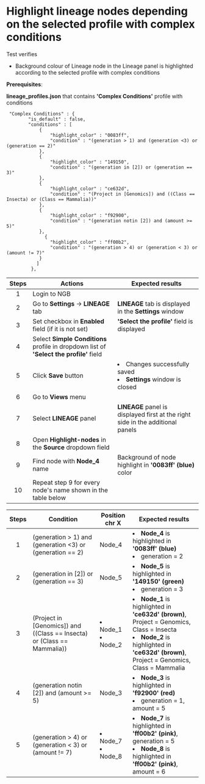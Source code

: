 # Highlight lineage nodes depending on the selected profile with complex conditions

Test verifies
- Background colour of Lineage node in the Lineage panel is highlighted according to the selected profile with complex conditions

**Prerequisites**:

**lineage_profiles.json** that contains **'Complex Conditions'** profile with conditions
```
 "Complex Conditions" : {
        "is_default" : false,
        "conditions" : [
            {
             	"highlight_color" : "0083ff",
                "condition" : "(generation > 1) and (generation <3) or (generation == 2)"
            },
            {
             	"highlight_color" : "149150",
                "condition" : "(generation in [2]) or (generation == 3)"
            },
            {
             	"highlight_color" : "ce632d",
                "condition" : "(Project in [Genomics]) and ((Class == Insecta) or (Class == Mammalia))"
            },
            {
             	"highlight_color" : "f92900",
                "condition" : "(generation notin [2]) and (amount >= 5)"
            },
              {
               	"highlight_color" : "ff00b2",
                "condition" : "(generation > 4) or (generation < 3) or (amount != 7)"
            }
           ]
         },
```

| Steps | Actions | Expected results |
| :---: | --- | --- |
| 1 | Login to NGB  | |
| 2 | Go to  **Settings** -> **LINEAGE** tab | **LINEAGE** tab is displayed in the **Settings** window|
| 3 | Set checkbox in **Enabled** field (if it is not set)| **'Select the profile'** field is displayed |
| 4 | Select **Simple Conditions** profile in dropdown list of **'Select the profile'** field|
| 5 | Click **Save** button | <li> Changes successfully saved <li> **Settings** window is closed | 
| 6 | Go to **Views** menu ||
| 7 | Select **LINEAGE** panel | **LINEAGE** panel is displayed first at the right side in the additional panels|
| 8 | Open **Highlight-nodes** in the **Source** dropdown field | |
| 9 | Find node with **Node_4** name| Background of node highlight in **'0083ff' (blue)** color |
| 10| Repeat step 9 for every node's name shown in the table below |

| Steps | Condition | Position chr X| Expected results |
| :---: | --- | --- | --- | 
| 1 | (generation > 1) and (generation <3) or (generation == 2) |Node_4| <li> **Node_4** is highlighted in **'0083ff' (blue)** <li> generation = 2 | 
| 2 | (generation in [2]) or (generation == 3) |Node_5| <li> **Node_5** is highlighted in **'149150' (green)** <li> generation = 3 |
| 3 | (Project in [Genomics]) and ((Class == Insecta) or (Class == Mammalia)) | <li> Node_1 <li> Node_2 | <li> **Node_1** is highlighted in **'ce632d' (brown)**, Project = Genomics, Class = Insecta <li>**Node_2** is highlighted in **'ce632d' (brown)**, Project = Genomics, Class = Mammalia|
| 4 | (generation notin [2]) and (amount >= 5) | Node_3 | <li>**Node_3** is highlighted in **'f92900' (red)** <li> generation = 1, amount = 5|
| 5 | (generation > 4) or (generation < 3) or (amount != 7)| <li> Node_7 <li>Node_8| <li> **Node_7** is highlighted in **'ff00b2' (pink)**, generation = 5  <li> **Node_8** is highlighted in **'ff00b2' (pink)**, amount = 6|
